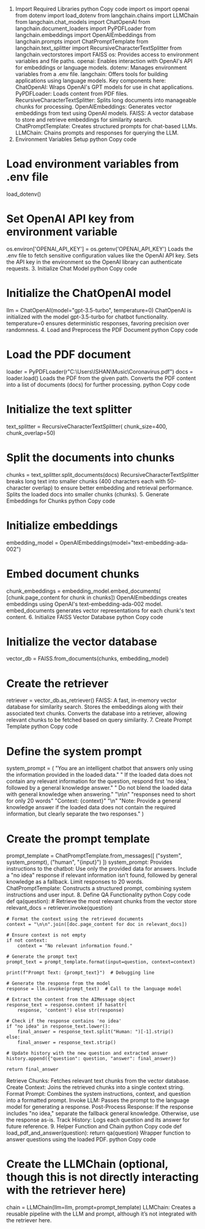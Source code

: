 1. Import Required Libraries
python
Copy code
import os
import openai
from dotenv import load_dotenv
from langchain.chains import LLMChain
from langchain.chat_models import ChatOpenAI
from langchain.document_loaders import PyPDFLoader
from langchain.embeddings import OpenAIEmbeddings
from langchain.prompts import ChatPromptTemplate
from langchain.text_splitter import RecursiveCharacterTextSplitter
from langchain.vectorstores import FAISS
os: Provides access to environment variables and file paths.
openai: Enables interaction with OpenAI's API for embeddings or language models.
dotenv: Manages environment variables from a .env file.
langchain: Offers tools for building applications using language models. Key components here:
ChatOpenAI: Wraps OpenAI's GPT models for use in chat applications.
PyPDFLoader: Loads content from PDF files.
RecursiveCharacterTextSplitter: Splits long documents into manageable chunks for processing.
OpenAIEmbeddings: Generates vector embeddings from text using OpenAI models.
FAISS: A vector database to store and retrieve embeddings for similarity search.
ChatPromptTemplate: Creates structured prompts for chat-based LLMs.
LLMChain: Chains prompts and responses for querying the LLM.
2. Environment Variables Setup
python
Copy code
# Load environment variables from .env file
load_dotenv()

# Set OpenAI API key from environment variable
os.environ['OPENAI_API_KEY'] = os.getenv('OPENAI_API_KEY')
Loads the .env file to fetch sensitive configuration values like the OpenAI API key.
Sets the API key in the environment so the OpenAI library can authenticate requests.
3. Initialize Chat Model
python
Copy code
# Initialize the ChatOpenAI model
llm = ChatOpenAI(model="gpt-3.5-turbo", temperature=0)
ChatOpenAI is initialized with the model gpt-3.5-turbo for chatbot functionality.
temperature=0 ensures deterministic responses, favoring precision over randomness.
4. Load and Preprocess the PDF Document
python
Copy code
# Load the PDF document
loader = PyPDFLoader(r"C:\Users\ISHAN\Music\Coronavirus.pdf")
docs = loader.load()
Loads the PDF from the given path.
Converts the PDF content into a list of documents (docs) for further processing.
python
Copy code
# Initialize the text splitter
text_splitter = RecursiveCharacterTextSplitter(
    chunk_size=400, chunk_overlap=50)

# Split the documents into chunks
chunks = text_splitter.split_documents(docs)
RecursiveCharacterTextSplitter breaks long text into smaller chunks (400 characters each with 50-character overlap) to ensure better embedding and retrieval performance.
Splits the loaded docs into smaller chunks (chunks).
5. Generate Embeddings for Chunks
python
Copy code
# Initialize embeddings
embedding_model = OpenAIEmbeddings(model="text-embedding-ada-002")

# Embed document chunks
chunk_embeddings = embedding_model.embed_documents(
    [chunk.page_content for chunk in chunks])
OpenAIEmbeddings creates embeddings using OpenAI's text-embedding-ada-002 model.
embed_documents generates vector representations for each chunk's text content.
6. Initialize FAISS Vector Database
python
Copy code
# Initialize the vector database
vector_db = FAISS.from_documents(chunks, embedding_model)

# Create the retriever
retriever = vector_db.as_retriever()
FAISS: A fast, in-memory vector database for similarity search.
Stores the embeddings along with their associated text chunks.
Converts the database into a retriever, allowing relevant chunks to be fetched based on query similarity.
7. Create Prompt Template
python
Copy code
# Define the system prompt
system_prompt = (
    "You are an intelligent chatbot that answers only using the information provided in the loaded data."
    " If the loaded data does not contain any relevant information for the question, respond first 'no idea,' followed by a general knowledge answer."
    " Do not blend the loaded data with general knowledge when answering."
    "\n\n"
    "responses need to short for only 20 words"
    "Context: {context}"
    "\n"
    "Note: Provide a general knowledge answer if the loaded data does not contain the required information, but clearly separate the two responses."
)

# Create the prompt template
prompt_template = ChatPromptTemplate.from_messages([
    ("system", system_prompt),
    ("human", "{input}")
])
system_prompt: Provides instructions to the chatbot:
Use only the provided data for answers.
Include a "no idea" response if relevant information isn’t found, followed by general knowledge as a fallback.
Limit responses to 20 words.
ChatPromptTemplate: Constructs a structured prompt, combining system instructions and user input.
8. Define QA Functionality
python
Copy code
def qa(question):
    # Retrieve the most relevant chunks from the vector store
    relevant_docs = retriever.invoke(question)

    # Format the context using the retrieved documents
    context = "\n\n".join([doc.page_content for doc in relevant_docs])

    # Ensure context is not empty
    if not context:
        context = "No relevant information found."

    # Generate the prompt text
    prompt_text = prompt_template.format(input=question, context=context)

    print(f"Prompt Text: {prompt_text}")  # Debugging line

    # Generate the response from the model
    response = llm.invoke(prompt_text)  # Call to the language model

    # Extract the content from the AIMessage object
    response_text = response.content if hasattr(
        response, 'content') else str(response)

    # Check if the response contains 'no idea'
    if "no idea" in response_text.lower():
        final_answer = response_text.split("Human: ")[-1].strip()
    else:
        final_answer = response_text.strip()

    # Update history with the new question and extracted answer
    history.append({"question": question, "answer": final_answer})

    return final_answer
Retrieve Chunks: Fetches relevant text chunks from the vector database.
Create Context: Joins the retrieved chunks into a single context string.
Format Prompt: Combines the system instructions, context, and question into a formatted prompt.
Invoke LLM: Passes the prompt to the language model for generating a response.
Post-Process Response:
If the response includes "no idea," separate the fallback general knowledge.
Otherwise, use the response as-is.
Track History: Logs each question and its answer for future reference.
9. Helper Function and Chain
python
Copy code
def load_pdf_and_answer(question):
    return qa(question)
Wrapper function to answer questions using the loaded PDF.
python
Copy code
# Create the LLMChain (optional, though this is not directly interacting with the retriever here)
chain = LLMChain(llm=llm, prompt=prompt_template)
LLMChain: Creates a reusable pipeline with the LLM and prompt, although it’s not integrated with the retriever here.
